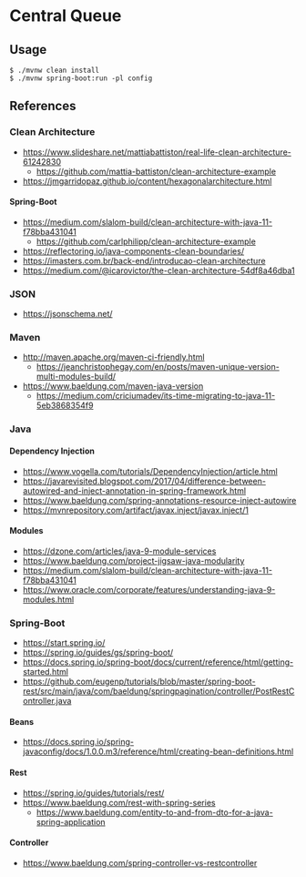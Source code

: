 # Central Queue

## Usage

```console
$ ./mvnw clean install
$ ./mvnw spring-boot:run -pl config
```

## References

### Clean Architecture

- https://www.slideshare.net/mattiabattiston/real-life-clean-architecture-61242830
  - https://github.com/mattia-battiston/clean-architecture-example
- https://jmgarridopaz.github.io/content/hexagonalarchitecture.html

#### Spring-Boot

- https://medium.com/slalom-build/clean-architecture-with-java-11-f78bba431041
  - https://github.com/carlphilipp/clean-architecture-example
- https://reflectoring.io/java-components-clean-boundaries/
- https://imasters.com.br/back-end/introducao-clean-architecture
- https://medium.com/@icarovictor/the-clean-architecture-54df8a46dba1

### JSON

- https://jsonschema.net/

### Maven

- http://maven.apache.org/maven-ci-friendly.html
  - https://jeanchristophegay.com/en/posts/maven-unique-version-multi-modules-build/
- https://www.baeldung.com/maven-java-version
  - https://medium.com/criciumadev/its-time-migrating-to-java-11-5eb3868354f9

### Java

#### Dependency Injection

- https://www.vogella.com/tutorials/DependencyInjection/article.html
- https://javarevisited.blogspot.com/2017/04/difference-between-autowired-and-inject-annotation-in-spring-framework.html
- https://www.baeldung.com/spring-annotations-resource-inject-autowire
- https://mvnrepository.com/artifact/javax.inject/javax.inject/1

#### Modules

- https://dzone.com/articles/java-9-module-services
- https://www.baeldung.com/project-jigsaw-java-modularity
- https://medium.com/slalom-build/clean-architecture-with-java-11-f78bba431041
- https://www.oracle.com/corporate/features/understanding-java-9-modules.html

### Spring-Boot

- https://start.spring.io/
- https://spring.io/guides/gs/spring-boot/
- https://docs.spring.io/spring-boot/docs/current/reference/html/getting-started.html
- https://github.com/eugenp/tutorials/blob/master/spring-boot-rest/src/main/java/com/baeldung/springpagination/controller/PostRestController.java

#### Beans

- https://docs.spring.io/spring-javaconfig/docs/1.0.0.m3/reference/html/creating-bean-definitions.html

#### Rest

- https://spring.io/guides/tutorials/rest/
- https://www.baeldung.com/rest-with-spring-series
  - https://www.baeldung.com/entity-to-and-from-dto-for-a-java-spring-application

#### Controller

- https://www.baeldung.com/spring-controller-vs-restcontroller
